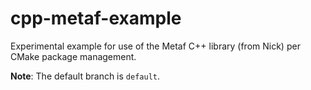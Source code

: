 # cpp-metaf-example
Experimental example for use of the Metaf C++ library (from Nick) per CMake package management.

**Note**: The default branch is `default`.
